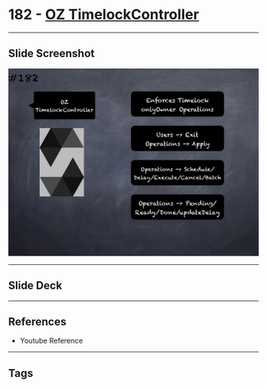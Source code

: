 # 182 - [OZ TimelockController](OZ%20TimelockController.md)


___
## Slide Screenshot
![182.png](../images/solidity201/182.png)
___
## Slide Deck

___
## References
- Youtube Reference
___
## Tags